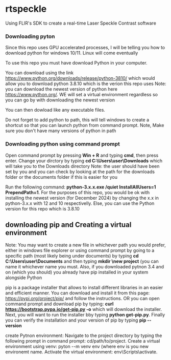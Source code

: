 # rtspeckle
Using FLIR's SDK to create a real-time Laser Speckle Contrast software 

### Downloading pyton 
Since this repo uses GPU accelerated processes, I will be telling you how to download python for windows 10/11. Linux will come eventually 

To use this repo you must have download Python in your computer. 

You can download using the link https://www.python.org/downloads/release/python-3810/ which would allow you to download python 3.8.10 which is the verion this repo uses 
Note: you can download the newest version of python here https://www.python.org/. WE will set a virtual environment regardless so you can go by with downloading the newest version 

You can then dowload like any executable files. 

Do not forget to add python to path, this will tell windows to create a shortcut so that you can launch python from command prompt.
Note, Make sure you don't have many versions of python in path

### Downloading python using command prompt 

Open command prompt by pressing **Win + R** and typing **cmd**, then press enter. 
Change your dirctory by typing __cd C:\Users\user\Downloads__ which will take you to the Downloads directory 
Note: the user should have been set by you and you can check by looking at the path for the downloads folder or the documents folder if this is easier for you 

Run the following command: **python-3.x.x.exe /quiet InstallAllUsers=1 PrependPath=1**.
For the purposes of this repo, you would be ok with installing the newest version (for December 2024) by changing the x.x in python-3.x.x with 12 and 10 respectivelly. Else, you can use the Python version for this repo which is 3.8.10 

## downloading pip and Creating a virtual environment 
Note: You may want to create a new file in whichever path you would prefer, either in windows file explorer or using command prompt by going to a specific path (most likely being under documents) by typing **cd C:\Users\user\Documents** and then typing **mkdir \new project** (you can name it whichever name you must. Also, if you downloaded pytnon 3.4 and on (which you should) you already have pip installed in your system alongside Python 

pip is a package installer that allows to install different libraries in an easier and efficient manner. You can download and install it from this page: https://pypi.org/project/pip/ and follow the instructions. 
OR you can open command prompt and download pip by typing: **curl https://bootstrap.pypa.io/get-pip.py -o** which will download the installer. Next, you will want to run the installer bby typing **python get-pip.py**. Finally you can verify the installation and your version of pip by typing **pip --version**

create Pytnon environment:
Navigate to the project directory by typing the following prompt in command prompt: cd/path/to/project.
Create a virtual environment using venv: pyton --m venv env (where env is you new environemt name. 
Activate the virtual environment: env\Scripts\activate. 




